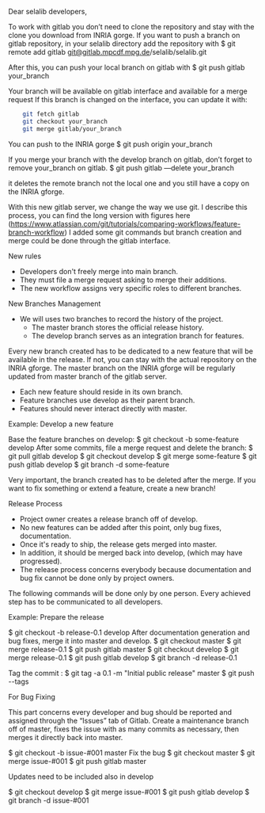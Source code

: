 Dear selalib developers,


To work with gitlab you don’t need to clone the repository and stay with
the clone you download from INRIA gorge. If you want to push a branch on 
gitlab repository, in your selalib directory add the repository with
$ git remote add gitlab git@gitlab.mpcdf.mpg.de/selalib/selalib.git

After this, you can push your local branch on gitlab with
$ git push gitlab your_branch

Your branch will be available on gitlab interface and available for a merge request
If this branch is changed on the interface, you can update it with:
```bash
    git fetch gitlab
    git checkout your_branch
    git merge gitlab/your_branch
```

You can push to the INRIA gorge
$ git push origin your_branch

If you merge your branch with the develop branch on gitlab, don’t forget to remove
your_branch on gitlab.
$ git push gitlab —delete your_branch

it deletes the remote branch not the local one and you still have a copy on the INRIA gforge.

With this new gitlab server, we change the way we use git.
I describe this process, you can find the long version with figures here
 (https://www.atlassian.com/git/tutorials/comparing-workflows/feature-branch-workflow)
I added some git commands but branch creation and merge could be done through the gitlab interface.


New rules

- Developers don't freely merge into main branch.
- They must file a merge request asking to merge their additions. 
- The new workflow assigns very specific roles to different branches.

New Branches Management

- We will uses two branches to record the history of the project. 
	- The master branch stores the official release history.
	- The develop branch serves as an integration branch for features.

Every new branch created has to be dedicated to a new feature that will be 
available in the release. If not, you can stay with the actual repository on the INRIA gforge.
The master branch on the INRIA gforge will be regularly updated from master branch of the gitlab server.

- Each new feature should reside in its own branch. 
- Feature branches use develop as their parent branch. 
- Features should never interact directly with master.

Example: Develop a new feature

Base the feature branches on develop:
$ git checkout -b some-feature develop
After some commits, file a merge request and delete the branch:
$ git pull gitlab develop
$ git checkout develop
$ git merge some-feature
$ git push gitlab develop
$ git branch -d some-feature

Very important, the branch created has to be deleted after the merge. If you want to
fix something or extend a feature, create a new branch!

Release Process

- Project owner creates a release branch off of develop. 
- No new features can be added after this point, only bug fixes, documentation. 
- Once it's ready to ship, the release gets merged into master. 
- In addition, it should be merged back into develop, (which may have progressed).
- The release process concerns everybody because documentation and bug fix
cannot be done only by project owners. 

The following commands will be done only by one person. 
Every achieved step has to be communicated to all developers.

Example: Prepare the release

$ git checkout -b release-0.1 develop
After documentation generation and bug fixes, merge it into master and develop.
$ git checkout master
$ git merge release-0.1
$ git push gitlab master
$ git checkout develop
$ git merge release-0.1
$ git push gitlab develop
$ git branch -d release-0.1

Tag the commit :
$ git tag -a 0.1 -m "Initial public release" master
$ git push --tags

For Bug Fixing

This part concerns every developer and bug should be reported and assigned through the “Issues” tab of Gitlab.
Create a maintenance branch off of master, fixes the issue with as many commits as necessary, 
then merges it directly back into master.

$ git checkout -b issue-#001 master
  Fix the bug
$ git checkout master
$ git merge issue-#001
$ git push gitlab master

Updates  need to be included also in develop

$ git checkout develop
$ git merge issue-#001
$ git push gitlab develop
$ git branch -d issue-#001
